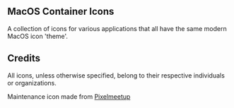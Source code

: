 ## MacOS Container Icons
A collection of icons for various applications that all have the same modern MacOS icon 'theme'.

## Credits

All icons, unless otherwise specified, belong to their respective individuals or organizations.

Maintenance icon made from [Pixelmeetup](https://www.flaticon.com/authors/pixelmeetup)